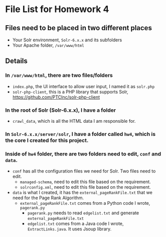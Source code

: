 # File List for Homework 4
## Files need to be placed in two different places
* Your Solr environment, ```Solr-6.x.x``` and its subfolders
* Your Apache folder, ```/var/www/html```

## Details
### In ```/var/www/html```, there are two files/folders
* ```index.php```, the UI interface to allow user input, I named it as ```solr.php```
* ```solr-php-client```, this is a PHP library that supports Solr, https://github.com/PTCInc/solr-php-client

### In the root of Solr (Solr-6.x.x), I have a folder
* ```crawl_data```, which is all the HTML data I am responsible for. 

### In ```Solr-6.x.x/server/solr```, I have a folder called ```hw4```, which is the core I created for this project.
### Inside of ```hw4``` folder, there are two folders need to edit, ```conf``` and ```data```.
* ```conf``` has all the configuration files we need for Solr. Two files need to edit.
    * ```managed-schema```, need to edit this file based on the requirement.
    * ```solrconfig.xml```, need to edit this file based on the requirement.
* ```data``` is what I created, it has the ```external_pageRankFile.txt``` that we need for the Page Rank Algorithm.
    * ```external_pageRankFile.txt``` comes from a Python code I wrote, ```pagerank.py```
        * ```pagerank.py``` needs to read ```edgelist.txt``` and generate ```external_pageRankFile.txt```
        * ```edgelist.txt``` comes from a Java code I wrote, ```ExtractLinks.java```. It uses Jsoup library.